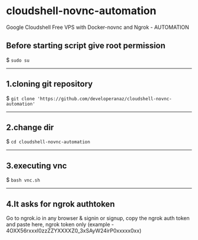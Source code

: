 # cloudshell-novnc-automation
Google Cloudshell Free VPS with Docker-novnc and Ngrok - AUTOMATION

## Before starting script give root permission
$ ``sudo su``

------
## 1.cloning git repository
$ ``git clone 'https://github.com/developeranaz/cloudshell-novnc-automation'``

------
## 2.change dir

$ `cd cloudshell-novnc-automation`

------
## 3.executing vnc

$ `bash vnc.sh`

------
## 4.It asks for ngrok authtoken

Go to ngrok.io in any browser & signin or signup, copy the ngrok auth token and paste here, ngrok token only 
 (example - 4OXX56rxxxI0zzZZYXXXXZ0_3xSAyW24irP0xxxxx0xx)



